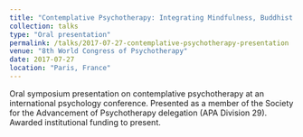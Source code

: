 ```yaml
---
title: "Contemplative Psychotherapy: Integrating Mindfulness, Buddhist Psychology, and Humanistic Counseling"
collection: talks
type: "Oral presentation"
permalink: /talks/2017-07-27-contemplative-psychotherapy-presentation
venue: "8th World Congress of Psychotherapy"
date: 2017-07-27
location: "Paris, France"
---
```


Oral symposium presentation on contemplative psychotherapy at an international psychology conference. Presented as a member of the Society for the Advancement of Psychotherapy delegation (APA Division 29). Awarded institutional funding to present.
